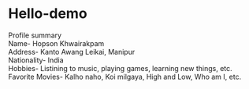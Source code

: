# Hello-demo
Profile summary
<br>
Name- Hopson Khwairakpam
<br>
Address- Kanto Awang Leikai, Manipur
<br>
Nationality- India
<br>
Hobbies- Listining to music, playing games, learning new things, etc.
<br>
Favorite Movies- Kalho naho, Koi milgaya, High and Low, Who am I, etc.

